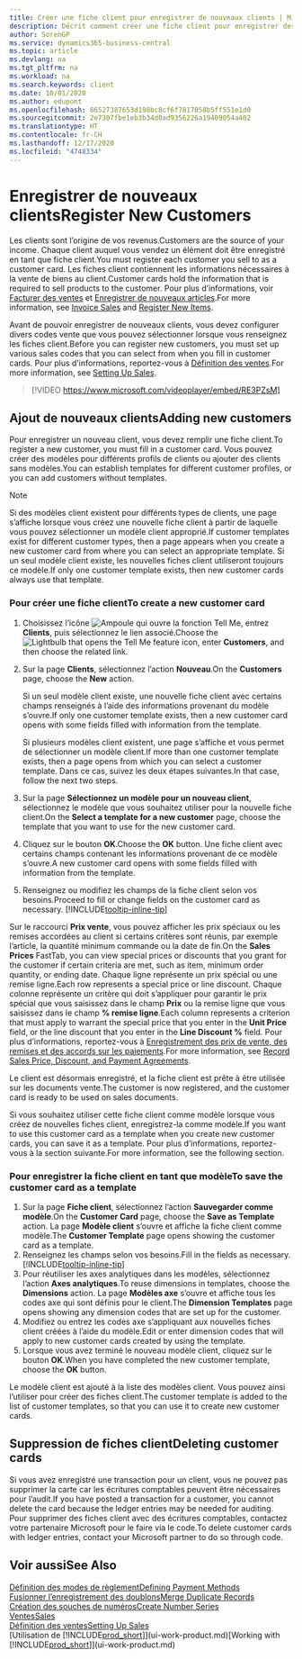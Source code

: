 ```yaml
---
title: Créer une fiche client pour enregistrer de nouveaux clients | Microsoft Docs
description: Décrit comment créer une fiche client pour enregistrer des informations sur chaque nouveau client ou client auquel vous vendez.
author: SorenGP
ms.service: dynamics365-business-central
ms.topic: article
ms.devlang: na
ms.tgt_pltfrm: na
ms.workload: na
ms.search.keywords: client
ms.date: 10/01/2020
ms.author: edupont
ms.openlocfilehash: 86527387653d198bc8cf6f7817058b5ff551e1d0
ms.sourcegitcommit: 2e7307fbe1eb3b34d0ad9356226a19409054a402
ms.translationtype: HT
ms.contentlocale: fr-CH
ms.lasthandoff: 12/17/2020
ms.locfileid: "4748334"
---
```

# <a name="register-new-customers"></a><span data-ttu-id="2de3b-103">Enregistrer de nouveaux clients</span><span class="sxs-lookup"><span data-stu-id="2de3b-103">Register New Customers</span></span>

<span data-ttu-id="2de3b-104">Les clients sont l’origine de vos revenus.</span><span class="sxs-lookup"><span data-stu-id="2de3b-104">Customers are the source of your income.</span></span> <span data-ttu-id="2de3b-105">Chaque client auquel vous vendez un élément doit être enregistré en tant que fiche client.</span><span class="sxs-lookup"><span data-stu-id="2de3b-105">You must register each customer you sell to as a customer card.</span></span> <span data-ttu-id="2de3b-106">Les fiches client contiennent les informations nécessaires à la vente de biens au client.</span><span class="sxs-lookup"><span data-stu-id="2de3b-106">Customer cards hold the information that is required to sell products to the customer.</span></span> <span data-ttu-id="2de3b-107">Pour plus d’informations, voir [Facturer des ventes](sales-how-invoice-sales.md) et [Enregistrer de nouveaux articles](inventory-how-register-new-items.md).</span><span class="sxs-lookup"><span data-stu-id="2de3b-107">For more information, see [Invoice Sales](sales-how-invoice-sales.md) and [Register New Items](inventory-how-register-new-items.md).</span></span>  

<span data-ttu-id="2de3b-108">Avant de pouvoir enregistrer de nouveaux clients, vous devez configurer divers codes vente que vous pouvez sélectionner lorsque vous renseignez les fiches client.</span><span class="sxs-lookup"><span data-stu-id="2de3b-108">Before you can register new customers, you must set up various sales codes that you can select from when you fill in customer cards.</span></span> <span data-ttu-id="2de3b-109">Pour plus d’informations, reportez-vous à [Définition des ventes](sales-setup-sales.md).</span><span class="sxs-lookup"><span data-stu-id="2de3b-109">For more information, see [Setting Up Sales](sales-setup-sales.md).</span></span>

> [!VIDEO https://www.microsoft.com/videoplayer/embed/RE3PZsM]

## <a name="adding-new-customers"></a><span data-ttu-id="2de3b-110">Ajout de nouveaux clients</span><span class="sxs-lookup"><span data-stu-id="2de3b-110">Adding new customers</span></span>

<span data-ttu-id="2de3b-111">Pour enregistrer un nouveau client, vous devez remplir une fiche client.</span><span class="sxs-lookup"><span data-stu-id="2de3b-111">To register a new customer, you must fill in a customer card.</span></span> <span data-ttu-id="2de3b-112">Vous pouvez créer des modèles pour différents profils de clients ou ajouter des clients sans modèles.</span><span class="sxs-lookup"><span data-stu-id="2de3b-112">You can establish templates for different customer profiles, or you can add customers without templates.</span></span>  

> [!NOTE]  
> <span data-ttu-id="2de3b-113">Si des modèles client existent pour différents types de clients, une page s’affiche lorsque vous créez une nouvelle fiche client à partir de laquelle vous pouvez sélectionner un modèle client approprié.</span><span class="sxs-lookup"><span data-stu-id="2de3b-113">If customer templates exist for different customer types, then a page appears when you create a new customer card from where you can select an appropriate template.</span></span> <span data-ttu-id="2de3b-114">Si un seul modèle client existe, les nouvelles fiches client utiliseront toujours ce modèle.</span><span class="sxs-lookup"><span data-stu-id="2de3b-114">If only one customer template exists, then new customer cards always use that template.</span></span>  

### <a name="to-create-a-new-customer-card"></a><span data-ttu-id="2de3b-115">Pour créer une fiche client</span><span class="sxs-lookup"><span data-stu-id="2de3b-115">To create a new customer card</span></span>

1. <span data-ttu-id="2de3b-116">Choisissez l’icône ![Ampoule qui ouvre la fonction Tell Me](media/ui-search/search_small.png "Dites-moi ce que vous voulez faire"), entrez **Clients**, puis sélectionnez le lien associé.</span><span class="sxs-lookup"><span data-stu-id="2de3b-116">Choose the ![Lightbulb that opens the Tell Me feature](media/ui-search/search_small.png "Tell me what you want to do") icon, enter **Customers**, and then choose the related link.</span></span>  
2. <span data-ttu-id="2de3b-117">Sur la page **Clients**, sélectionnez l’action **Nouveau**.</span><span class="sxs-lookup"><span data-stu-id="2de3b-117">On the **Customers** page, choose the **New** action.</span></span>

    <span data-ttu-id="2de3b-118">Si un seul modèle client existe, une nouvelle fiche client avec certains champs renseignés à l’aide des informations provenant du modèle s’ouvre.</span><span class="sxs-lookup"><span data-stu-id="2de3b-118">If only one customer template exists, then a new customer card opens with some fields filled with information from the template.</span></span>

    <span data-ttu-id="2de3b-119">Si plusieurs modèles client existent, une page s’affiche et vous permet de sélectionner un modèle client.</span><span class="sxs-lookup"><span data-stu-id="2de3b-119">If more than one customer template exists, then a page opens from which you can select a customer template.</span></span> <span data-ttu-id="2de3b-120">Dans ce cas, suivez les deux étapes suivantes.</span><span class="sxs-lookup"><span data-stu-id="2de3b-120">In that case, follow the next two steps.</span></span>
3. <span data-ttu-id="2de3b-121">Sur la page **Sélectionnez un modèle pour un nouveau client**, sélectionnez le modèle que vous souhaitez utiliser pour la nouvelle fiche client.</span><span class="sxs-lookup"><span data-stu-id="2de3b-121">On the **Select a template for a new customer** page, choose the template that you want to use for the new customer card.</span></span>
4. <span data-ttu-id="2de3b-122">Cliquez sur le bouton **OK**.</span><span class="sxs-lookup"><span data-stu-id="2de3b-122">Choose the **OK** button.</span></span> <span data-ttu-id="2de3b-123">Une fiche client avec certains champs contenant les informations provenant de ce modèle s’ouvre.</span><span class="sxs-lookup"><span data-stu-id="2de3b-123">A new customer card opens with some fields filled with information from the template.</span></span>  
5. <span data-ttu-id="2de3b-124">Renseignez ou modifiez les champs de la fiche client selon vos besoins.</span><span class="sxs-lookup"><span data-stu-id="2de3b-124">Proceed to fill or change fields on the customer card as necessary.</span></span> [!INCLUDE[tooltip-inline-tip](includes/tooltip-inline-tip_md.md)]

<span data-ttu-id="2de3b-125">Sur le raccourci **Prix vente**, vous pouvez afficher les prix spéciaux ou les remises accordées au client si certains critères sont réunis, par exemple l’article, la quantité minimum commande ou la date de fin.</span><span class="sxs-lookup"><span data-stu-id="2de3b-125">On the **Sales Prices** FastTab, you can view special prices or discounts that you grant for the customer if certain criteria are met, such as item, minimum order quantity, or ending date.</span></span> <span data-ttu-id="2de3b-126">Chaque ligne représente un prix spécial ou une remise ligne.</span><span class="sxs-lookup"><span data-stu-id="2de3b-126">Each row represents a special price or line discount.</span></span> <span data-ttu-id="2de3b-127">Chaque colonne représente un critère qui doit s’appliquer pour garantir le prix spécial que vous saisissez dans le champ **Prix** ou la remise ligne que vous saisissez dans le champ **% remise ligne**.</span><span class="sxs-lookup"><span data-stu-id="2de3b-127">Each column represents a criterion that must apply to warrant the special price that you enter in the **Unit Price** field, or the line discount that you enter in the **Line Discount %** field.</span></span> <span data-ttu-id="2de3b-128">Pour plus d’informations, reportez-vous à [Enregistrement des prix de vente, des remises et des accords sur les paiements](sales-how-record-sales-price-discount-payment-agreements.md).</span><span class="sxs-lookup"><span data-stu-id="2de3b-128">For more information, see [Record Sales Price, Discount, and Payment Agreements](sales-how-record-sales-price-discount-payment-agreements.md).</span></span>

<span data-ttu-id="2de3b-129">Le client est désormais enregistré, et la fiche client est prête à être utilisée sur les documents vente.</span><span class="sxs-lookup"><span data-stu-id="2de3b-129">The customer is now registered, and the customer card is ready to be used on sales documents.</span></span>

<span data-ttu-id="2de3b-130">Si vous souhaitez utiliser cette fiche client comme modèle lorsque vous créez de nouvelles fiches client, enregistrez-la comme modèle.</span><span class="sxs-lookup"><span data-stu-id="2de3b-130">If you want to use this customer card as a template when you create new customer cards, you can save it as a template.</span></span> <span data-ttu-id="2de3b-131">Pour plus d’informations, reportez-vous à la section suivante.</span><span class="sxs-lookup"><span data-stu-id="2de3b-131">For more information, see the following section.</span></span>  

### <a name="to-save-the-customer-card-as-a-template"></a><span data-ttu-id="2de3b-132">Pour enregistrer la fiche client en tant que modèle</span><span class="sxs-lookup"><span data-stu-id="2de3b-132">To save the customer card as a template</span></span>

1. <span data-ttu-id="2de3b-133">Sur la page **Fiche client**, sélectionnez l’action **Sauvegarder comme modèle**.</span><span class="sxs-lookup"><span data-stu-id="2de3b-133">On the **Customer Card** page, choose the **Save as Template** action.</span></span> <span data-ttu-id="2de3b-134">La page **Modèle client** s’ouvre et affiche la fiche client comme modèle.</span><span class="sxs-lookup"><span data-stu-id="2de3b-134">The **Customer Template** page opens showing the customer card as a template.</span></span>
2. <span data-ttu-id="2de3b-135">Renseignez les champs selon vos besoins.</span><span class="sxs-lookup"><span data-stu-id="2de3b-135">Fill in the fields as necessary.</span></span> [!INCLUDE[tooltip-inline-tip](includes/tooltip-inline-tip_md.md)]
3. <span data-ttu-id="2de3b-136">Pour réutiliser les axes analytiques dans les modèles, sélectionnez l’action **Axes analytiques**.</span><span class="sxs-lookup"><span data-stu-id="2de3b-136">To reuse dimensions in templates, choose the **Dimensions** action.</span></span> <span data-ttu-id="2de3b-137">La page **Modèles axe** s’ouvre et affiche tous les codes axe qui sont définis pour le client.</span><span class="sxs-lookup"><span data-stu-id="2de3b-137">The **Dimension Templates** page opens showing any dimension codes that are set up for the customer.</span></span>
4. <span data-ttu-id="2de3b-138">Modifiez ou entrez les codes axe s’appliquant aux nouvelles fiches client créées à l’aide du modèle.</span><span class="sxs-lookup"><span data-stu-id="2de3b-138">Edit or enter dimension codes that will apply to new customer cards created by using the template.</span></span>  
5. <span data-ttu-id="2de3b-139">Lorsque vous avez terminé le nouveau modèle client, cliquez sur le bouton **OK**.</span><span class="sxs-lookup"><span data-stu-id="2de3b-139">When you have completed the new customer template, choose the **OK** button.</span></span>

<span data-ttu-id="2de3b-140">Le modèle client est ajouté à la liste des modèles client. Vous pouvez ainsi l’utiliser pour créer des fiches client.</span><span class="sxs-lookup"><span data-stu-id="2de3b-140">The customer template is added to the list of customer templates, so that you can use it to create new customer cards.</span></span>

## <a name="deleting-customer-cards"></a><span data-ttu-id="2de3b-141">Suppression de fiches client</span><span class="sxs-lookup"><span data-stu-id="2de3b-141">Deleting customer cards</span></span>

<span data-ttu-id="2de3b-142">Si vous avez enregistré une transaction pour un client, vous ne pouvez pas supprimer la carte car les écritures comptables peuvent être nécessaires pour l’audit.</span><span class="sxs-lookup"><span data-stu-id="2de3b-142">If you have posted a transaction for a customer, you cannot delete the card because the ledger entries may be needed for auditing.</span></span> <span data-ttu-id="2de3b-143">Pour supprimer des fiches client avec des écritures comptables, contactez votre partenaire Microsoft pour le faire via le code.</span><span class="sxs-lookup"><span data-stu-id="2de3b-143">To delete customer cards with ledger entries, contact your Microsoft partner to do so through code.</span></span>  

## <a name="see-also"></a><span data-ttu-id="2de3b-144">Voir aussi</span><span class="sxs-lookup"><span data-stu-id="2de3b-144">See Also</span></span>

[<span data-ttu-id="2de3b-145">Définition des modes de règlement</span><span class="sxs-lookup"><span data-stu-id="2de3b-145">Defining Payment Methods</span></span>](finance-payment-methods.md)  
[<span data-ttu-id="2de3b-146">Fusionner l’enregistrement des doublons</span><span class="sxs-lookup"><span data-stu-id="2de3b-146">Merge Duplicate Records</span></span>](sales-how-merge-duplicate-records.md)  
[<span data-ttu-id="2de3b-147">Création des souches de numéros</span><span class="sxs-lookup"><span data-stu-id="2de3b-147">Create Number Series</span></span>](ui-create-number-series.md)  
[<span data-ttu-id="2de3b-148">Ventes</span><span class="sxs-lookup"><span data-stu-id="2de3b-148">Sales</span></span>](sales-manage-sales.md)  
[<span data-ttu-id="2de3b-149">Définition des ventes</span><span class="sxs-lookup"><span data-stu-id="2de3b-149">Setting Up Sales</span></span>](sales-setup-sales.md)  
<span data-ttu-id="2de3b-150">[Utilisation de [!INCLUDE[prod_short](includes/prod_short.md)]](ui-work-product.md)</span><span class="sxs-lookup"><span data-stu-id="2de3b-150">[Working with [!INCLUDE[prod_short](includes/prod_short.md)]](ui-work-product.md)</span></span>  
